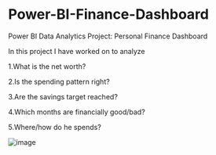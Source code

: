 # Power-BI-Finance-Dashboard

Power BI Data Analytics Project: Personal Finance Dashboard

In this project I have worked on to analyze

1.What is the net worth?

2.Is the spending pattern right?

3.Are the savings target reached?

4.Which months are financially good/bad?

5.Where/how do he spends?

![image](https://user-images.githubusercontent.com/104999123/201529046-236cd57f-7915-4d30-b373-65fba1fcd859.png)

